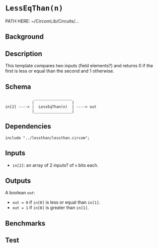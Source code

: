 # `LessEqThan(n)` 

PATH HERE: ~/CircomLib/Circuits/... 

## Background

## Description

This template compares two inputs (field elements?) and returns 0 if the first is less or equal than the second and 1 otherwise.

## Schema

```
             _________________     
            |                 |
in[2] ----> |  LessEqThan(n)  | ----> out
            |_________________|     
```

## Dependencies

```
include "../lessthan/lessthan.circom";
``` 

## Inputs

-  `in[2]`: an array of 2 inputs? of `n` bits each.

## Outputs

A boolean `out`:
- `out = 0` if `in[0]` is less or equal than `in[1]`.
- `out = 1` if `in[0]` is greater than `in[1]`.

## Benchmarks 

## Test